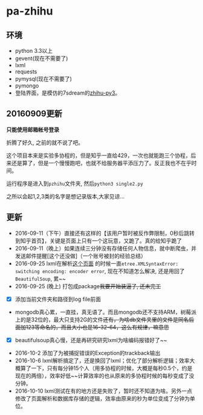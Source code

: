 # pa-zhihu

## 环境

 - python 3.3以上
 - gevent(现在不需要了)
 - lxml
 - requests
 - pymysql(现在不需要了)
 - pymongo
 - 登陆界面，是模仿的7sdream的[zhihu-py3](https://github.com/7sDream/zhihu-py3)。

## 20160909更新

**只能使用邮箱帐号登录**

折腾了好久, 之前的就不说了吧。

这个项目本来是实验多协程的，但是知乎一直给429，一次也就能跑三个协程，后来还是算了，但是一个慢慢跑吧，也就不给服务器平添压力了。反正我也不在乎时间。

运行程序是进入到`pzhihu`文件夹, 然后`python3 single2.py`

之所以会起1,2,3类的名字是想记录版本,大家见谅...


## 更新

- 2016-09-11（下午）直接还有这样的【该用户暂时被反作弊限制，0秒后跳转到知乎首页】，关键是页面上只有一个这玩意，又跪了。真的给知乎跪了
- 2016-09-11（晚上）如果连续三分钟没有存储任何人物信息，就中断爬虫，并发送邮件提醒[这个还没做]（一个账号被封的经验总结）
- 2016-09-25 lxml在解析[这个页面](https://www.zhihu.com/people/光明) 的时候一直`etree.XMLSyntaxError: switching encoding: encoder error`, 现在不知道怎么解决, 还是用回了`BeautifulSoup`, 累~~
- 2016-09-25 (晚上) 打包成package~~我要开始装逼了, 还未完工~~
- [x] 添加当前文件夹和路径到log file前面
- mongodb真心累，一直挂，真无语了。而且mongodb还不支持ARM，树莓派上的是32位的，最大只支持2G的文件~~还有，为啥db文件夹里的文件是同名后面加123等命名的，而且大小也是16-32-64，这么有规律，嘛意思~~
- [x] beautifulsoup真心慢，还是再研究研究lxml为啥编码报错好了~~
- 2016-10-2 添加了为被捕捉错误的Exception的trackback输出
- 2016-10-6 lxml解析搞定了，还是换回了lxml；优化了部分解析逻辑；效率大概算了一下，只有每分钟15个人（用多协程的时候，大概是每秒0.5个，约是现在的两倍），效率好低~~计算效率的也从原来的多协程时候的每秒变成了没分钟。
- 2016-10-10 lxml测试在有的地方还是失败了，暂时还不知道为啥。另外一点修改了页面解析和数据库存储的逻辑，效率由原来的秒为单位变成了分钟为单位。

